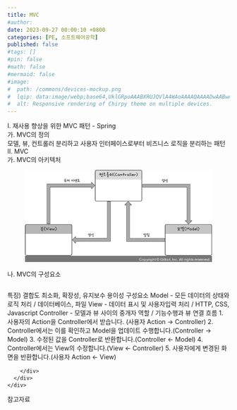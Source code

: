 ```yaml
---
title: MVC
#author: 
date: 2023-09-27 00:00:10 +0800
categories: [PE, 소프트웨어공학]
published: false
#tags: []
#pin: false
#math: false
#mermaid: false
#image:
#  path: /commons/devices-mockup.png
#  lqip: data:image/webp;base64,UklGRpoAAABXRUJQVlA4WAoAAAAQAAAADwAABwAAQUxQSDIAAAARL0AmbZurmr57yyIiqE8oiG0bejIYEQTgqiDA9vqnsUSI6H+oAERp2HZ65qP/VIAWAFZQOCBCAAAA8AEAnQEqEAAIAAVAfCWkAALp8sF8rgRgAP7o9FDvMCkMde9PK7euH5M1m6VWoDXf2FkP3BqV0ZYbO6NA/VFIAAAA
#  alt: Responsive rendering of Chirpy theme on multiple devices.
---
```


<div class="post-wrap">
  <div class="para">
    <div class="para-title">
      I. 재사용 향상을 위한 MVC 패턴 - Spring
    </div>
    <div class="para-cntnt">
      <div class="para">
        <div class="para-title">
          가. MVC의 정의
        </div>
        <div class="para-cntnt">
            모델, 뷰, 컨트롤러 분리하고 사용자 인터페이스로부터 비즈니스 로직을 분리하는 패턴
        </div>
      </div>
    </div>
  </div>
  
  <div class="para">
    <div class="para-title">
      II. MVC
    </div>
    <div class="para-cntnt">
      <div class="para">
        <div class="para-title">
          가. MVC의 아키텍처
        </div>
        <div class="para-cntnt">
          <figure class="post-figure">
            <img src="/assets/img/posts/MVC.png" alt="MVC">
<!--            <figcaption>Source: Unveiling the Metaverse: Exploring Emerging Trends, Multifaceted Perspectives, and Future Challenges</figcaption>-->
          </figure>
        </div>
      </div>
      <div class="para">
        <div class="para-title">
          나. MVC의 구성요소
        </div>
        <div class="para-cntnt">
          <table class="post-table">
          </table>
            특징) 결합도 최소화, 확장성, 유지보수 용이성
구성요소
  Model - 모든 데이터의 상태와 로직 처리 / 데이터베이스, 파일
  View - 데이터 표시 및 사용자입력 처리 / HTTP, CSS, Javascript
  Controller - 모델과 뷰 사이의 중개자 역할 / 기능수행과 뷰 연결
흐름 
  1. 사용자의 Action을 Controller에서 받습니다. (사용자 Action → Controller)
  2. Controller에서는 이를 확인하고 Model을 업데이트 수행합니다.(Controller → Model)
  3. 수정된 값을 Controller로 반환합니다.(Controller ← Model)
  4. Controller에서는 View의 수정합니다.(View ← Controller)
  5. 사용자에게 변경된 화면을 반환합니다.(사용자 Action ← View)

        </div>
      </div>
    </div>
  </div>

  <div class="refr-wrap">
    <div class="refr-title">
        참고자료
    </div>
    <ol class="refr-list">
    <!--    <li>(나현식, 최대선) <a target="_blank" href="https://scienceon.kisti.re.kr/commons/util/originalView.do?cn=JAKO202225948430499&oCn=JAKO202225948430499&dbt=JAKO&journal=NJOU00291864">메타버스 보안 위협 요소 및 대응 방안 검토</a></li>-->
    <!--    <li>(M. Uddin, S. Manickam, H. Ullah, M. Obaidat and A. Dandoush) <a target="_blank" href="https://ieeexplore.ieee.org/abstract/document/10138386">Unveiling the Metaverse: Exploring Emerging Trends, Multifaceted Perspectives, and Future Challenges</a></li>-->
    </ol>
  </div>
</div>
